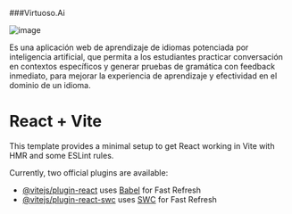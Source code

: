 
###Virtuoso.Ai

![image](https://github.com/user-attachments/assets/0759f40b-48ea-446d-be7b-72d3703c2f02)

<p>
Es una aplicación web de aprendizaje de idiomas potenciada por inteligencia artificial, que permita a los estudiantes practicar conversación en contextos específicos y generar pruebas de gramática con feedback inmediato, para mejorar la experiencia de aprendizaje y efectividad en el dominio de un idioma.
</p>





# React + Vite

This template provides a minimal setup to get React working in Vite with HMR and some ESLint rules.

Currently, two official plugins are available:

- [@vitejs/plugin-react](https://github.com/vitejs/vite-plugin-react/blob/main/packages/plugin-react/README.md) uses [Babel](https://babeljs.io/) for Fast Refresh
- [@vitejs/plugin-react-swc](https://github.com/vitejs/vite-plugin-react-swc) uses [SWC](https://swc.rs/) for Fast Refresh

